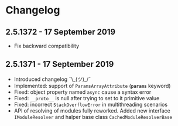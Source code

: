 # Changelog

## 2.5.1372 - 17 September 2019
* Fix backward compatibility

## 2.5.1371 - 17 September 2019
* Introduced changelog ¯\\\_(ツ)_/¯
* Implemented: support of `ParamsArrayAttribute` (**`params`** keyword)
* Fixed: object property named `async` cause a syntax error
* Fixed: `__proto__` is null after trying to set to it primitive value
* Fixed: incorrect `StackOverflowError` in multithreading scenarios
* API of resolving of modules fully reworked. Added new interface `IModuleResolver` and halper base class `CachedModuleResolverBase`

